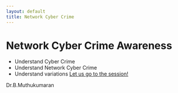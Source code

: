 ```yaml
---
layout: default
title: Network Cyber Crime
---
```

# Network Cyber Crime Awareness #
+ Understand Cyber Crime 
+ Understand Network Cyber Crime
+ Understand variations
[Let us go to the session!](preso.html)

Dr.B.Muthukumaran
